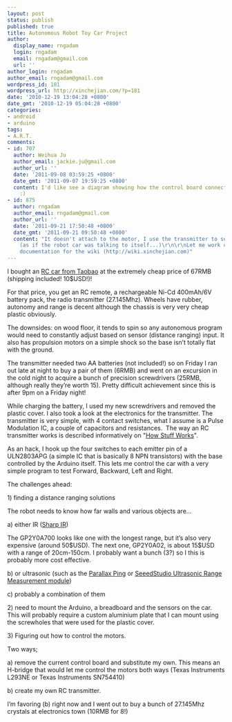```yaml
---
layout: post
status: publish
published: true
title: Autonomous Robot Toy Car Project
author:
  display_name: rngadam
  login: rngadam
  email: rngadam@gmail.com
  url: ''
author_login: rngadam
author_email: rngadam@gmail.com
wordpress_id: 181
wordpress_url: http://xinchejian.com/?p=181
date: '2010-12-19 13:04:28 +0800'
date_gmt: '2010-12-19 05:04:28 +0800'
categories:
- android
- arduino
tags:
- A.R.T.
comments:
- id: 707
  author: Weihua Ju
  author_email: jackie.ju@gmail.com
  author_url: ''
  date: '2011-09-08 03:59:25 +0800'
  date_gmt: '2011-09-07 19:59:25 +0800'
  content: I'd like see a diagram showing how the control board connected with moto
    :)
- id: 875
  author: rngadam
  author_email: rngadam@gmail.com
  author_url: ''
  date: '2011-09-21 17:50:48 +0800'
  date_gmt: '2011-09-21 09:50:48 +0800'
  content: "It doesn't attach to the motor, I use the transmitter to send commands
    (as if the robot car was talking to itself...)\r\n\r\nLet me work on some updated
    documentation for the wiki (http://wiki.xinchejian.com)"
---
```

<div>I bought an <a href="http://item.taobao.com/item.htm?id=7905841099">RC car from Taobao</a> at the extremely cheap price of 67RMB (shipping included! 10$USD!)!</div></p>
<div>For that price, you get an RC remote, a rechargeable Ni-Cd 400mAh/6V battery pack, the radio transmitter (27.145Mhz). Wheels have rubber, autonomy and range is decent although the chassis is very very cheap plastic obviously.</div></p>
<div>The downsides: on wood floor, it tends to spin so any autonomous program would need to constantly adjust based on sensor (distance ranging) input. It also has propulsion motors on a simple shock so the base isn&rsquo;t totally flat with the ground.</div></p>
<div>The transmitter needed two AA batteries (not included!) so on Friday I ran out late at night to buy a pair of them (6RMB) and went on an excursion in the cold night to acquire a bunch of precision screwdrivers (25RMB, although really they&rsquo;re worth 15). Pretty difficult achievement since this is after 9pm on a Friday night!</div></p>
<div>While charging the battery, I used my new screwdrivers and removed the plastic cover. I also took a look at the electronics for the transmitter. The transmitter is very simple, with 4 contact switches, what I assume is a Pulse Modulation IC, a couple of capacitors and resistances. &nbsp;The way an RC transmitter works is described informatively on "<a href="http://electronics.howstuffworks.com/rc-toy2.htm">How Stuff Works</a>".</div></p>
<div>As an hack, I hook up the four switches to each emitter pin of a ULN2803APG (a simple IC that is basically 8 NPN transistors) with the base controlled by the Arduino itself. This lets me control the car with a very simple program to test Forward, Backward, Left and Right.</div></p>
<div>The challenges ahead:</div></p>
<div>1) finding a distance ranging solutions</div></p>
<div>The robot needs to know how far walls and various objects are&hellip;</div></p>
<div>a) either IR (<a href="http://www.acroname.com/robotics/info/articles/sharp/sharp.html">Sharp IR</a>)</div></p>
<div>The GP2Y0A700 looks like one with the longest range, but it&rsquo;s also very expensive (around 50$USD). The next one, GP2Y0A02, is about 15$USD with a range of 20cm-150cm. I probably want a bunch (3?) so I this is probably more cost effective.</div></p>
<div>b) or ultrasonic (such as the <a href="http://item.taobao.com/item.htm?id=4130599681">Parallax Ping</a> or <a href="http://www.seeedstudio.com/depot/ultra-sonic-range-measurement-module-p-626.html?cPath=84_90&amp;zenid=93540aaf65d1a2170d41992feec85547">SeeedStudio Ultrasonic Range Measurement module</a>)</div></p>
<div>c) probably a combination of them</div></p>
<div>2) need to mount the Arduino, a breadboard and the sensors on the car. This will probably require a custom aluminium plate that I can mount using the screwholes that were used for the plastic cover.</div></p>
<div>3) Figuring out how to control the motors.</div></p>
<div>
Two ways;</div></p>
<div>a) remove the current control board and substitute my own. This means an H-bridge that would let me control the motors both ways (Texas Instruments L293NE or Texas Instruments SN754410)</div></p>
<div>b) create my own RC transmitter.</div></p>
<div>
I&rsquo;m favoring (b) right now and I went out to buy a bunch of 27.145Mhz crystals at electronics town (10RMB for 8!)</div></p>
